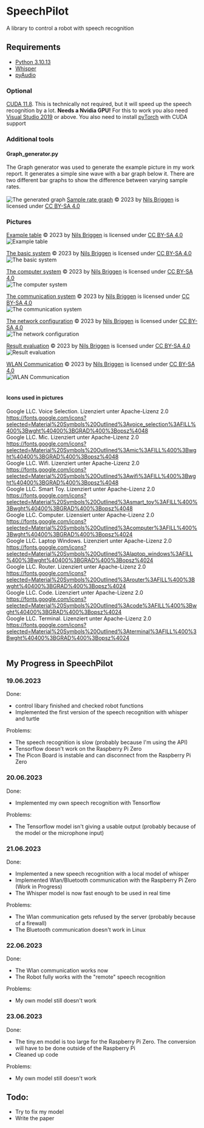 # SpeechPilot
A library to control a robot with speech recognition

## Requirements
- [Python 3.10.13](https://www.python.org/downloads/release/python-31013/)
- [Whisper](https://pypi.org/project/openai-whisper/)
- [pyAudio](https://pypi.org/project/PyAudio/)
### Optional
[CUDA 11.8](https://developer.nvidia.com/cuda-11-8-0-download-archive). This is technically not required, but it will speed up the speech recognition by a lot. **Needs a Nvidia GPU!** 
For this to work you also need [Visual Studio 2019](https://visualstudio.microsoft.com/de/downloads/) or above.
You also need to install [pyTorch](https://pytorch.org/get-started/locally/) with CUDA support
### Additional tools
#### Graph_generator.py
The Graph generator was used to generate the example picture in my work report. It generates a simple sine wave with a bar graph below it. There are two different bar graphs to show the difference between varying sample rates.
<br>
<br>
![The generated graph](Abtastraten.png "The generated graph")
[Sample rate graph](https://github.com/NilsBriggen/SpeechPilot/blob/stable/Abtastraten.png) © 2023 by [Nils Briggen](https://github.com/NilsBriggen) is licensed under [CC BY-SA 4.0](https://creativecommons.org/licenses/by-sa/4.0/)
### Pictures
[Example table](https://github.com/NilsBriggen/SpeechPilot/blob/stable/Table.png) © 2023 by [Nils Briggen](https://github.com/NilsBriggen) is licensed under [CC BY-SA 4.0](https://creativecommons.org/licenses/by-sa/4.0/)<br>
![Example table](Table.png "Example table")

[The basic system](https://github.com/NilsBriggen/SpeechPilot/blob/stable/System.svg) © 2023 by [Nils Briggen](https://github.com/NilsBriggen) is licensed under [CC BY-SA 4.0](https://creativecommons.org/licenses/by-sa/4.0/)<br>
![The basic system](System.svg "The basic system")

[The computer system](https://github.com/NilsBriggen/SpeechPilot/blob/stable/ComputerSystem.png) © 2023 by [Nils Briggen](https://github.com/NilsBriggen) is licensed under [CC BY-SA 4.0](https://creativecommons.org/licenses/by-sa/4.0/)<br>
![The computer system](ComputerSystem.png "The computer system")

[The communication system](https://github.com/NilsBriggen/SpeechPilot/blob/stable/CommunicationSystem.svg) © 2023 by [Nils Briggen](https://github.com/NilsBriggen) is licensed under [CC BY-SA 4.0](https://creativecommons.org/licenses/by-sa/4.0/)<br>
![The communication system](CommunicationSystem.svg "The communication system")

[The network configuration](https://github.com/NilsBriggen/SpeechPilot/blob/stable/Config.svg) © 2023 by [Nils Briggen](https://github.com/NilsBriggen) is licensed under [CC BY-SA 4.0](https://creativecommons.org/licenses/by-sa/4.0/)<br>
![The network configuration](Config.svg "The network configuration")

[Result evaluation](https://github.com/NilsBriggen/SpeechPilot/blob/stable/Evaluation.svg) © 2023 by [Nils Briggen](https://github.com/NilsBriggen) is licensed under [CC BY-SA 4.0](https://creativecommons.org/licenses/by-sa/4.0/)<br>
![Result evaluation](Evaluation.svg "Result evaluation")

[WLAN Communication](https://github.com/NilsBriggen/SpeechPilot/blob/stable/WLAN.svg) © 2023 by [Nils Briggen](https://github.com/NilsBriggen) is licensed under [CC BY-SA 4.0](https://creativecommons.org/licenses/by-sa/4.0/)<br>
![WLAN Communication](WLAN.svg "WLAN Communication")
<br>
<br>
#### Icons used in pictures
Google LLC. Voice Selection. Lizenziert unter Apache-Lizenz 2.0
<br>
https://fonts.google.com/icons?selected=Material%20Symbols%20Outlined%3Avoice_selection%3AFILL%400%3Bwght%40400%3BGRAD%400%3Bopsz%4048<br>
Google LLC. Mic. Lizenziert unter Apache-Lizenz 2.0
<br>
https://fonts.google.com/icons?selected=Material%20Symbols%20Outlined%3Amic%3AFILL%400%3Bwght%40400%3BGRAD%400%3Bopsz%4048<br>
Google LLC. Wifi. Lizenziert unter Apache-Lizenz 2.0
<br>
https://fonts.google.com/icons?selected=Material%20Symbols%20Outlined%3Awifi%3AFILL%400%3Bwght%40400%3BGRAD%400%3Bopsz%4048<br>
Google LLC. Smart Toy. Lizenziert unter Apache-Lizenz 2.0
<br>
https://fonts.google.com/icons?selected=Material%20Symbols%20Outlined%3Asmart_toy%3AFILL%400%3Bwght%40400%3BGRAD%400%3Bopsz%4048<br>
Google LLC. Computer. Lizensiert unter Apache-Lizenz 2.0
<br>
https://fonts.google.com/icons?selected=Material%20Symbols%20Outlined%3Acomputer%3AFILL%400%3Bwght%40400%3BGRAD%400%3Bopsz%4024<br>
Google LLC. Laptop Windows. Lizenziert unter Apache-Lizenz 2.0
<br>
https://fonts.google.com/icons?selected=Material%20Symbols%20Outlined%3Alaptop_windows%3AFILL%400%3Bwght%40400%3BGRAD%400%3Bopsz%4024<br>
Google LLC. Router. Lizenziert unter Apache-Lizenz 2.0
<br>
https://fonts.google.com/icons?selected=Material%20Symbols%20Outlined%3Arouter%3AFILL%400%3Bwght%40400%3BGRAD%400%3Bopsz%4024<br>
Google LLC. Code. Lizenziert unter Apache-Lizenz 2.0
<br>
https://fonts.google.com/icons?selected=Material%20Symbols%20Outlined%3Acode%3AFILL%400%3Bwght%40400%3BGRAD%400%3Bopsz%4024<br>
Google LLC. Terminal. Lizenziert unter Apache-Lizenz 2.0
<br>
https://fonts.google.com/icons?selected=Material%20Symbols%20Outlined%3Aterminal%3AFILL%400%3Bwght%40400%3BGRAD%400%3Bopsz%4024
<br>
<br>
## My Progress in SpeechPilot
### 19.06.2023

Done:
- control libary finished and checked robot functions
- Implemented the first version of the speech recognition with whisper and turtle

Problems:
- The speech recognition is slow (probably because I'm using the API)
- Tensorflow doesn't work on the Raspberry Pi Zero
- The Picon Board is instable and can disconnect from the Raspberry Pi Zero

### 20.06.2023
Done:
- Implemented my own speech recognition with Tensorflow

Problems:
- The Tensorflow model isn't giving a usable output (probably because of the model or the microphone input)


### 21.06.2023
Done:
- Implemented a new speech recognition with a local model of whisper
- Implemented Wlan/Bluetooth communication with the Raspberry Pi Zero (Work in Progress)
- The Whisper model is now fast enough to be used in real time

Problems:
- The Wlan communication gets refused by the server (probably because of a firewall)
- The Bluetooth communication doesn't work in Linux

### 22.06.2023
Done:
- The Wlan communication works now
- The Robot fully works with the "remote" speech recognition

Problems:
- My own model still doesn't work

### 23.06.2023
Done:
- The tiny.en model is too large for the Raspberry Pi Zero. The conversion will have to be done outside of the Raspberry Pi
- Cleaned up code

Problems:
- My own model still doesn't work

## Todo:
- Try to fix my model
- Write the paper
